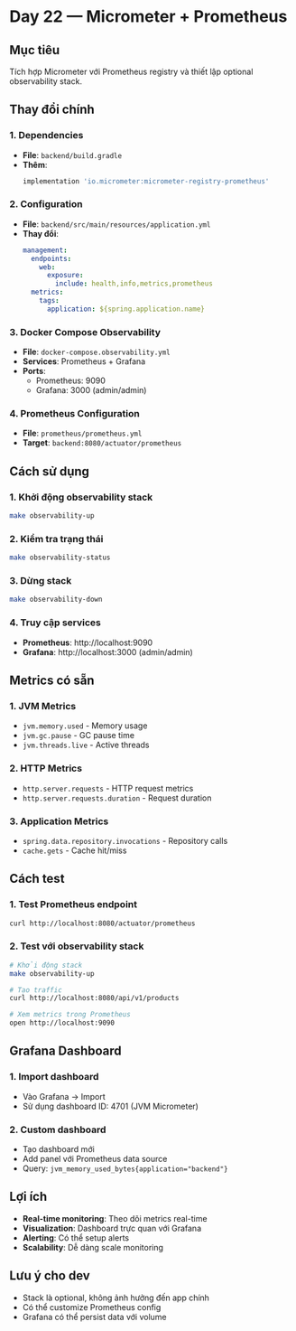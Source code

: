 # Day 22 — Micrometer + Prometheus

## Mục tiêu
Tích hợp Micrometer với Prometheus registry và thiết lập optional observability stack.

## Thay đổi chính

### 1. Dependencies
- **File**: `backend/build.gradle`
- **Thêm**:
  ```gradle
  implementation 'io.micrometer:micrometer-registry-prometheus'
  ```

### 2. Configuration
- **File**: `backend/src/main/resources/application.yml`
- **Thay đổi**:
  ```yaml
  management:
    endpoints:
      web:
        exposure:
          include: health,info,metrics,prometheus
    metrics:
      tags:
        application: ${spring.application.name}
  ```

### 3. Docker Compose Observability
- **File**: `docker-compose.observability.yml`
- **Services**: Prometheus + Grafana
- **Ports**: 
  - Prometheus: 9090
  - Grafana: 3000 (admin/admin)

### 4. Prometheus Configuration
- **File**: `prometheus/prometheus.yml`
- **Target**: `backend:8080/actuator/prometheus`

## Cách sử dụng

### 1. Khởi động observability stack
```bash
make observability-up
```

### 2. Kiểm tra trạng thái
```bash
make observability-status
```

### 3. Dừng stack
```bash
make observability-down
```

### 4. Truy cập services
- **Prometheus**: http://localhost:9090
- **Grafana**: http://localhost:3000 (admin/admin)

## Metrics có sẵn

### 1. JVM Metrics
- `jvm.memory.used` - Memory usage
- `jvm.gc.pause` - GC pause time
- `jvm.threads.live` - Active threads

### 2. HTTP Metrics
- `http.server.requests` - HTTP request metrics
- `http.server.requests.duration` - Request duration

### 3. Application Metrics
- `spring.data.repository.invocations` - Repository calls
- `cache.gets` - Cache hit/miss

## Cách test

### 1. Test Prometheus endpoint
```bash
curl http://localhost:8080/actuator/prometheus
```

### 2. Test với observability stack
```bash
# Khởi động stack
make observability-up

# Tạo traffic
curl http://localhost:8080/api/v1/products

# Xem metrics trong Prometheus
open http://localhost:9090
```

## Grafana Dashboard

### 1. Import dashboard
- Vào Grafana → Import
- Sử dụng dashboard ID: 4701 (JVM Micrometer)

### 2. Custom dashboard
- Tạo dashboard mới
- Add panel với Prometheus data source
- Query: `jvm_memory_used_bytes{application="backend"}`

## Lợi ích
- **Real-time monitoring**: Theo dõi metrics real-time
- **Visualization**: Dashboard trực quan với Grafana
- **Alerting**: Có thể setup alerts
- **Scalability**: Dễ dàng scale monitoring

## Lưu ý cho dev
- Stack là optional, không ảnh hưởng đến app chính
- Có thể customize Prometheus config
- Grafana có thể persist data với volume
